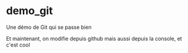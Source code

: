 demo_git
========

Une démo de Git qui se passe bien

Et maintenant, on modifie depuis github
mais aussi depuis la console, et c'est cool
